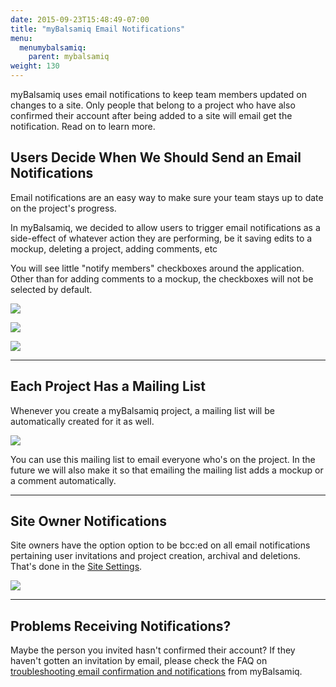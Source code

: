 ```yaml
---
date: 2015-09-23T15:48:49-07:00
title: "myBalsamiq Email Notifications"
menu:
  menumybalsamiq:
    parent: mybalsamiq
weight: 130
---
```


myBalsamiq uses email notifications to keep team members updated on changes to a site. Only people that belong to a project who have also confirmed their account after being added to a site will email get the notification. Read on to learn more.

## Users Decide When We Should Send an Email Notifications

Email notifications are an easy way to make sure your team stays up to date on the project's progress.

In myBalsamiq, we decided to allow users to trigger email notifications as a side-effect of whatever action they are performing, be it saving edits to a mockup, deleting a project, adding comments, etc

You will see little "notify members" checkboxes around the application. Other than for adding comments to a mockup, the checkboxes will not be selected by default.

![](//media.balsamiq.com/img/support/docs/myb/notification_comment.png)

![](//media.balsamiq.com/img/support/docs/myb/notification_delete.png)

![](//media.balsamiq.com/img/support/docs/myb/notification_editor.png)

---
## Each Project Has a Mailing List

Whenever you create a myBalsamiq project, a mailing list will be automatically created for it as well.

![](//media.balsamiq.com/img/support/docs/myb/project-members.png)

You can use this mailing list to email everyone who's on the project. In the future we will also make it so that emailing the mailing list adds a mockup or a comment automatically.

---
## Site Owner Notifications

Site owners have the option option to be bcc:ed on all email notifications pertaining user invitations and project creation, archival and deletions. That's done in the [Site Settings](/mybalsamiq/sitesettings/#administration).

![](//media.balsamiq.com/img/support/docs/myb/notification_siteowner.png)

---
## Problems Receiving Notifications?

Maybe the person you invited hasn't confirmed their account? If they haven't gotten an invitation by email, please check the FAQ on [troubleshooting email confirmation and notifications](http://support.balsamiq.com/customer/portal/articles/236482#troubleshoot) from myBalsamiq.
